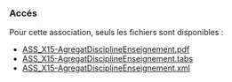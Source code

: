 ### Accés

Pour cette association,  seuls les fichiers sont disponibles  : 
* [ASS_X15-AgregatDisciplineEnseignement.pdf](ASS_X15-AgregatDisciplineEnseignement.pdf)
* [ASS_X15-AgregatDisciplineEnseignement.tabs](ASS_X15-AgregatDisciplineEnseignement.tabs)
* [ASS_X15-AgregatDisciplineEnseignement.xml](ASS_X15-AgregatDisciplineEnseignement.xml)
